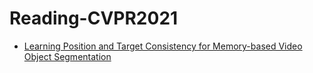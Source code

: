 # Reading-CVPR2021
* [Learning Position and Target Consistency for Memory-based Video Object Segmentation
](https://arxiv.org/abs/2104.04329)
